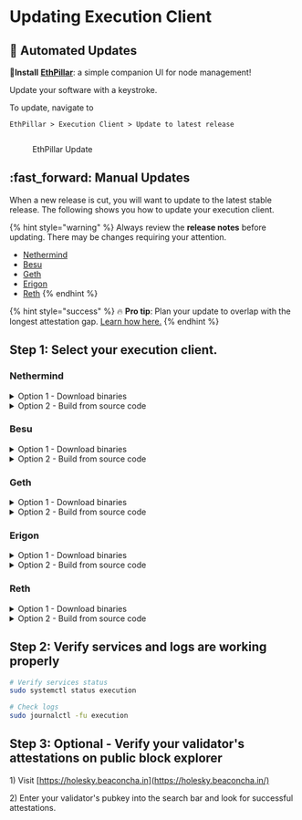 # Updating Execution Client

## :rocket: Automated Updates

:pill:**Install** [**EthPillar**](../../ethpillar.md): a simple companion UI for node management!&#x20;

Update your software with a keystroke.

To update, navigate to

`EthPillar > Execution Client > Update to latest release`

<figure><img src="../../../../.gitbook/assets/el-update.png" alt=""><figcaption><p>EthPillar Update</p></figcaption></figure>

## :fast\_forward: Manual Updates

When a new release is cut, you will want to update to the latest stable release. The following shows you how to update your execution client.

{% hint style="warning" %}
Always review the **release notes** before updating. There may be changes requiring your attention.

* [Nethermind](https://github.com/NethermindEth/nethermind/releases)
* [Besu](https://github.com/hyperledger/besu/releases)
* [Geth](https://github.com/ethereum/go-ethereum/releases)
* [Erigon](https://github.com/ledgerwatch/erigon/releases)
* [Reth](https://github.com/paradigmxyz/reth)
{% endhint %}

{% hint style="success" %}
:fire: **Pro tip**: Plan your update to overlap with the longest attestation gap. [Learn how here.](../../guide-or-how-to-setup-a-validator-on-eth2-mainnet/part-ii-maintenance/finding-the-longest-attestation-slot-gap.md)
{% endhint %}

## Step 1: Select your execution client.

### Nethermind

<details>

<summary>Option 1 - Download binaries</summary>

Run the following to automatically download the latest linux release, un-zip and cleanup.

```bash
RELEASE_URL="https://api.github.com/repos/NethermindEth/nethermind/releases/latest"
BINARIES_URL="$(curl -s $RELEASE_URL | jq -r ".assets[] | select(.name) | .browser_download_url" | grep linux-x64)"

echo Downloading URL: $BINARIES_URL

cd $HOME
wget -O nethermind.zip $BINARIES_URL
unzip -o nethermind.zip -d $HOME/nethermind
rm nethermind.zip
```

Stop the services.

<pre class="language-bash"><code class="lang-bash"><strong>sudo systemctl stop execution
</strong></code></pre>

Remove old binaries, install new binaries and restart the services.

```bash
sudo rm -rf /usr/local/bin/nethermind
sudo mv $HOME/nethermind /usr/local/bin/nethermind
sudo systemctl start execution
```

</details>

<details>

<summary>Option 2 - Build from source code</summary>

Build the binaries.

```bash
cd ~/git/nethermind
# Get new tags
git fetch --tags
# Get latest tag name
latestTag=$(git describe --tags `git rev-list --tags --max-count=1`)
# Checkout latest tag
git checkout $latestTag
# Build
dotnet publish src/Nethermind/Nethermind.Runner -c release -o nethermind
```

Verify Nethermind was properly built by checking the version.

```shell
./nethermind/nethermind --version
```

Sample output of a compatible version.

```
Version: 1.25.2+78c7bf5f
Commit: 78c7bf5f2c0819f23e248ee6d108c17cd053ffd3
Build Date: 2024-01-23 06:34:53Z
OS: Linux x64
Runtime: .NET 8.0.1
```

Stop the services.

<pre class="language-bash"><code class="lang-bash"><strong>sudo systemctl stop execution
</strong></code></pre>

Remove old binaries, install new binaries and restart the services.

```bash
sudo rm -rf /usr/local/bin/nethermind
sudo mv $HOME/git/nethermind/nethermind /usr/local/bin
sudo systemctl start execution
```

</details>

### Besu

<details>

<summary>Option 1 - Download binaries</summary>

Run the following to automatically download the latest linux release, un-tar and cleanup.

```bash
RELEASE_URL="https://api.github.com/repos/hyperledger/besu/releases/latest"
TAG=$(curl -s $RELEASE_URL | jq -r .tag_name)
BINARIES_URL="https://github.com/hyperledger/besu/releases/download/$TAG/besu-$TAG.tar.gz"

echo Downloading URL: $BINARIES_URL

cd $HOME
wget -O besu.tar.gz $BINARIES_URL
tar -xzvf besu.tar.gz -C $HOME
rm besu.tar.gz
sudo mv $HOME/besu-${TAG} besu
```

Stop the services.

<pre class="language-bash"><code class="lang-bash"><strong>sudo systemctl stop execution
</strong></code></pre>

Remove old binaries, install new binaries and restart the services.

```bash
sudo rm -rf /usr/local/bin/besu
sudo mv $HOME/besu /usr/local/bin/besu
sudo systemctl start execution
```

</details>

<details>

<summary>Option 2 - Build from source code</summary>

Build the binaries.

```bash
cd ~/git/besu
# Get new tags
git fetch --tags
# Get latest tag name
latestTag=$(git describe --tags `git rev-list --tags --max-count=1`)
# Checkout latest tag
git checkout $latestTag
# Build
./gradlew installDist
```

Verify Besu was properly built by checking the version.

```shell
./build/install/besu/bin/besu --version
```

Sample output of a compatible version.

```
besu/v23.4.0/linux-x86_64/openjdk-java-17
```

Stop the services.

<pre class="language-bash"><code class="lang-bash"><strong>sudo systemctl stop execution
</strong></code></pre>

Remove old binaries, install new binaries and restart the services.

```bash
sudo rm -rf /usr/local/bin/besu
sudo cp -a $HOME/git/besu/build/install/besu /usr/local/bin/besu
sudo systemctl start execution
```

</details>

### Geth

<details>

<summary>Option 1 - Download binaries</summary>

<pre class="language-bash"><code class="lang-bash">RELEASE_URL="https://geth.ethereum.org/downloads"
<strong>FILE="https://gethstore.blob.core.windows.net/builds/geth-linux-amd64[a-zA-Z0-9./?=_%:-]*.tar.gz"
</strong>BINARIES_URL="$(curl -s $RELEASE_URL | grep -Eo $FILE | head -1)"

echo Downloading URL: $BINARIES_URL

cd $HOME
wget -O geth.tar.gz $BINARIES_URL
tar -xzvf geth.tar.gz -C $HOME --strip-components=1
</code></pre>

Stop the services.

<pre class="language-bash"><code class="lang-bash"><strong>sudo systemctl stop execution
</strong></code></pre>

Install new binaries, restart the services and cleanup files.

```bash
sudo mv $HOME/geth /usr/local/bin
sudo systemctl start execution
rm geth.tar.gz COPYING
```

</details>

<details>

<summary>Option 2 - Build from source code</summary>

Build the binary.

```bash
cd $HOME/git/go-ethereum
# Get new tags
git fetch --tags
# Get latest tag name
latestTag=$(git describe --tags `git rev-list --tags --max-count=1`)
# Checkout latest tag
git checkout $latestTag
# Build
make geth
```

Stop the services.

<pre class="language-bash"><code class="lang-bash"><strong>sudo systemctl stop execution
</strong></code></pre>

Remove old binaries, install new binaries and restart the services.

```bash
sudo rm -rf /usr/local/bin/geth
sudo cp $HOME/git/go-ethereum/build/bin/geth /usr/local/bin
sudo systemctl start execution
```

</details>

### Erigon

<details>

<summary>Option 1 - Download binaries</summary>

Run the following to automatically download the latest linux release, un-tar and cleanup.

<pre class="language-bash"><code class="lang-bash">RELEASE_URL="https://api.github.com/repos/ledgerwatch/erigon/releases/latest"
<strong>BINARIES_URL="$(curl -s $RELEASE_URL | jq -r ".assets[] | select(.name) | .browser_download_url" | grep linux_amd64)"
</strong>
echo Downloading URL: $BINARIES_URL

cd $HOME
wget -O erigon.tar.gz $BINARIES_URL
tar -xzvf erigon.tar.gz -C $HOME
rm erigon.tar.gz README.md
</code></pre>

Stop the services.

<pre class="language-bash"><code class="lang-bash"><strong>sudo systemctl stop execution
</strong></code></pre>

Remove old binaries, install new binaries and restart the services.

```bash
sudo rm -rf /usr/local/bin/erigon
sudo mv $HOME/erigon /usr/local/bin/erigon
sudo systemctl start execution
```

</details>

<details>

<summary>Option 2 - Build from source code</summary>

Build the binary.

```bash
cd $HOME/git/erigon
git fetch --tags
# Get latest tag name
latestTag=$(git describe --tags `git rev-list --tags --max-count=1`)
# Checkout latest tag
git checkout $latestTag
make erigon
```

Stop the services.

<pre class="language-bash"><code class="lang-bash"><strong>sudo systemctl stop execution
</strong></code></pre>

Remove old binaries, install new binaries and restart the services.

```bash
sudo rm -rf /usr/local/bin/erigon
sudo cp $HOME/git/erigon/build/bin/erigon /usr/local/bin
sudo systemctl start execution
```

</details>

### Reth

<details>

<summary>Option 1 - Download binaries</summary>

Run the following to automatically download the latest linux release, un-tar and cleanup.

```bash
RELEASE_URL="https://api.github.com/repos/paradigmxyz/reth/releases/latest"
BINARIES_URL="$(curl -s $RELEASE_URL | jq -r '.assets[] | select(.name | startswith ("reth")) | .browser_download_url' | grep x86_64-unknown-linux-gnu.tar.gz$)"

echo Downloading URL: $BINARIES_URL

cd $HOME
wget -O reth.tar.gz $BINARIES_URL
tar -xzvf reth.tar.gz -C $HOME
rm reth.tar.gz
```

Stop the services.

<pre class="language-bash"><code class="lang-bash"><strong>sudo systemctl stop execution
</strong></code></pre>

Remove old binaries, install new binaries, display the version, and restart the services.

```bash
sudo rm -rf /usr/local/bin/reth
sudo mv $HOME/reth /usr/local/bin
reth --version
sudo systemctl restart execution
```

</details>

<details>

<summary>Option 2 - Build from source code</summary>

Build the binaries.

```bash
cd ~/git/reth
git fetch --tags
# Get latest tag name
latestTag=$(git describe --tags `git rev-list --tags --max-count=1`)
# Checkout latest tag
git checkout $latestTag
# Build the release
cargo build --release --features jemalloc
```

Verify Reth was built properly by checking the version number.

```bash
~/git/reth/target/release/reth --version
```

In case of compilation errors, run the following sequence.

```bash
rustup update
cargo clean
cargo build --release --features jemalloc
```

Stop the services.

<pre class="language-bash"><code class="lang-bash"><strong>sudo systemctl stop execution
</strong></code></pre>

Remove old binaries, install new binaries and restart the services.

```bash
sudo rm -rf /usr/local/bin/reth
sudo cp ~/git/reth/target/release/reth /usr/local/bin
sudo systemctl restart execution
```

</details>

## Step 2: Verify services and logs are working properly

```bash
# Verify services status
sudo systemctl status execution
```

```bash
# Check logs
sudo journalctl -fu execution
```

## Step 3: Optional - Verify your validator's attestations on public block explorer

1\) Visit [https://holesky.beaconcha.in](https://holesky.beaconcha.in/)

2\) Enter your validator's pubkey into the search bar and look for successful attestations.
